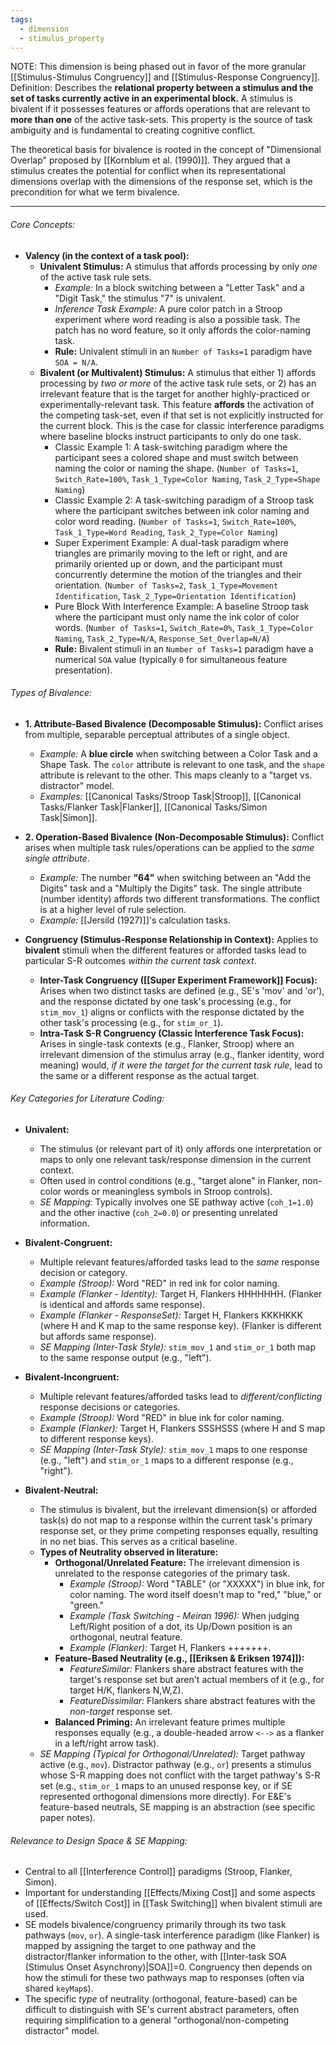 ```yaml
---
tags:
  - dimension
  - stimulus_property
---
```

NOTE: This dimension is being phased out in favor of the more granular [[Stimulus-Stimulus Congruency]] and [[Stimulus-Response Congruency]].
Definition: Describes the **relational property between a stimulus and the set of tasks currently active in an experimental block.** A stimulus is bivalent if it possesses features or affords operations that are relevant to **more than one** of the active task-sets. This property is the source of task ambiguity and is fundamental to creating cognitive conflict.

The theoretical basis for bivalence is rooted in the concept of "Dimensional Overlap" proposed by [[Kornblum et al. (1990)]]. They argued that a stimulus creates the potential for conflict when its representational dimensions overlap with the dimensions of the response set, which is the precondition for what we term bivalence.

---
###### Core Concepts:

*   **Valency (in the context of a task pool):**
    *   **Univalent Stimulus:** A stimulus that affords processing by only *one* of the active task rule sets.
        *   *Example:* In a block switching between a "Letter Task" and a "Digit Task," the stimulus "7" is univalent.
        *   *Inference Task Example:* A pure color patch in a Stroop experiment where word reading is also a possible task. The patch has no word feature, so it only affords the color-naming task.
        *   **Rule:** Univalent stimuli in an `Number of Tasks=1` paradigm have `SOA = N/A`.
    *   **Bivalent (or Multivalent) Stimulus:** A stimulus that either 1) affords processing by *two or more* of the active task rule sets, or 2) has an irrelevant feature that is the target for another highly-practiced or experimentally-relevant task. This feature **affords** the activation of the competing task-set, even if that set is not explicitly instructed for the current block. This is the case for classic interference paradigms where baseline blocks instruct participants to only do one task.
	    *  Classic Example 1: A task-switching paradigm where the participant sees a colored shape and must switch between naming the color or naming the shape. (`Number of Tasks=1`, `Switch_Rate=100%`, `Task_1_Type=Color Naming`, `Task_2_Type=Shape Naming`)
	    *  Classic Example 2: A task-switching paradigm of a Stroop task where the participant switches between ink color naming and color word reading. (`Number of Tasks=1`, `Switch_Rate=100%`, `Task_1_Type=Word Reading`, `Task_2_Type=Color Naming`)
	    *  Super Experiment Example: A dual-task paradigm where triangles are primarily moving to the left or right, and are primarily oriented up or down, and the participant must concurrently determine the motion of the triangles and their orientation. (`Number of Tasks=2`, `Task_1_Type=Movement Identification`, `Task_2_Type=Orientation Identification`)
	    *  Pure Block With Interference Example: A baseline Stroop task where the participant must only name the ink color of color words. (`Number of Tasks=1`, `Switch_Rate=0%`, `Task_1_Type=Color Naming`, `Task_2_Type=N/A`, `Response_Set_Overlap=N/A`)
        *   **Rule:** Bivalent stimuli in an `Number of Tasks=1` paradigm have a numerical `SOA` value (typically `0` for simultaneous feature presentation).
###### Types of Bivalence:

*   **1. Attribute-Based Bivalence (Decomposable Stimulus):** Conflict arises from multiple, separable perceptual attributes of a single object.
    *   *Example:* A **blue circle** when switching between a Color Task and a Shape Task. The `color` attribute is relevant to one task, and the `shape` attribute is relevant to the other. This maps cleanly to a "target vs. distractor" model.
    *   *Examples:* [[Canonical Tasks/Stroop Task|Stroop]], [[Canonical Tasks/Flanker Task|Flanker]], [[Canonical Tasks/Simon Task|Simon]].

*   **2. Operation-Based Bivalence (Non-Decomposable Stimulus):** Conflict arises when multiple task rules/operations can be applied to the *same single attribute*.
    *   *Example:* The number **"64"** when switching between an "Add the Digits" task and a "Multiply the Digits" task. The single attribute (number identity) affords two different transformations. The conflict is at a higher level of rule selection.
    *   *Example:* [[Jersild (1927)]]'s calculation tasks.

*   **Congruency (Stimulus-Response Relationship in Context):** Applies to **bivalent** stimuli when the different features or afforded tasks lead to particular S-R outcomes *within the current task context*.
    *   **Inter-Task Congruency ([[Super Experiment Framework]] Focus):** Arises when two distinct tasks are defined (e.g., SE's 'mov' and 'or'), and the response dictated by one task's processing (e.g., for `stim_mov_1`) aligns or conflicts with the response dictated by the other task's processing (e.g., for `stim_or_1`).
    *   **Intra-Task S-R Congruency (Classic Interference Task Focus):** Arises in single-task contexts (e.g., Flanker, Stroop) where an irrelevant dimension of the stimulus array (e.g., flanker identity, word meaning) would, *if it were the target for the current task rule*, lead to the same or a different response as the actual target.

###### Key Categories for Literature Coding:

*   **Univalent:**
    *   The stimulus (or relevant part of it) only affords one interpretation or maps to only one relevant task/response dimension in the current context.
    *   Often used in control conditions (e.g., "target alone" in Flanker, non-color words or meaningless symbols in Stroop controls).
    *   *SE Mapping:* Typically involves one SE pathway active (`coh_1=1.0`) and the other inactive (`coh_2=0.0`) or presenting unrelated information.

*   **Bivalent-Congruent:**
    *   Multiple relevant features/afforded tasks lead to the *same* response decision or category.
    *   *Example (Stroop):* Word "RED" in red ink for color naming.
    *   *Example (Flanker - Identity):* Target H, Flankers HHHHHHH. (Flanker is identical and affords same response).
    *   *Example (Flanker - ResponseSet):* Target H, Flankers KKKHKKK (where H and K map to the same response key). (Flanker is different but affords same response).
    *   *SE Mapping (Inter-Task Style):* `stim_mov_1` and `stim_or_1` both map to the same response output (e.g., "left").

*   **Bivalent-Incongruent:**
    *   Multiple relevant features/afforded tasks lead to *different/conflicting* response decisions or categories.
    *   *Example (Stroop):* Word "RED" in blue ink for color naming.
    *   *Example (Flanker):* Target H, Flankers SSSHSSS (where H and S map to different response keys).
    *   *SE Mapping (Inter-Task Style):* `stim_mov_1` maps to one response (e.g., "left") and `stim_or_1` maps to a different response (e.g., "right").

*   **Bivalent-Neutral:**
    *   The stimulus is bivalent, but the irrelevant dimension(s) or afforded task(s) do not map to a response within the current task's primary response set, or they prime competing responses equally, resulting in no net bias. This serves as a critical baseline.
    *   **Types of Neutrality observed in literature:**
        *   **Orthogonal/Unrelated Feature:** The irrelevant dimension is unrelated to the response categories of the primary task.
            *   *Example (Stroop):* Word "TABLE" (or "XXXXX") in blue ink, for color naming. The word itself doesn't map to "red," "blue," or "green."
            *   *Example (Task Switching - Meiran 1996):* When judging Left/Right position of a dot, its Up/Down position is an orthogonal, neutral feature.
            *   *Example (Flanker):* Target H, Flankers +++++++.
        *   **Feature-Based Neutrality (e.g., [[Eriksen & Eriksen 1974]]):**
            *   *FeatureSimilar:* Flankers share abstract features with the target's response set but aren't actual members of it (e.g., for target H/K, flankers N,W,Z).
            *   *FeatureDissimilar:* Flankers share abstract features with the *non-target* response set.
        *   **Balanced Priming:** An irrelevant feature primes multiple responses equally (e.g., a double-headed arrow `<-->` as a flanker in a left/right arrow task).
    *   *SE Mapping (Typical for Orthogonal/Unrelated):* Target pathway active (e.g., `mov`). Distractor pathway (e.g., `or`) presents a stimulus whose S-R mapping does not conflict with the target pathway's S-R set (e.g., `stim_or_1` maps to an unused response key, or if SE represented orthogonal dimensions more directly). For E&E's feature-based neutrals, SE mapping is an abstraction (see specific paper notes).

###### Relevance to Design Space & SE Mapping:

*   Central to all [[Interference Control]] paradigms (Stroop, Flanker, Simon).
*   Important for understanding [[Effects/Mixing Cost]] and some aspects of [[Effects/Switch Cost]] in [[Task Switching]] when bivalent stimuli are used.
*   SE models bivalence/congruency primarily through its two task pathways (`mov`, `or`). A single-task interference paradigm (like Flanker) is mapped by assigning the target to one pathway and the distractor/flanker information to the other, with [[Inter-task SOA (Stimulus Onset Asynchrony)|SOA]]=0. Congruency then depends on how the stimuli for these two pathways map to responses (often via shared `keyMap`s).
*   The specific *type* of neutrality (orthogonal, feature-based) can be difficult to distinguish with SE's current abstract parameters, often requiring simplification to a general "orthogonal/non-competing distractor" model.